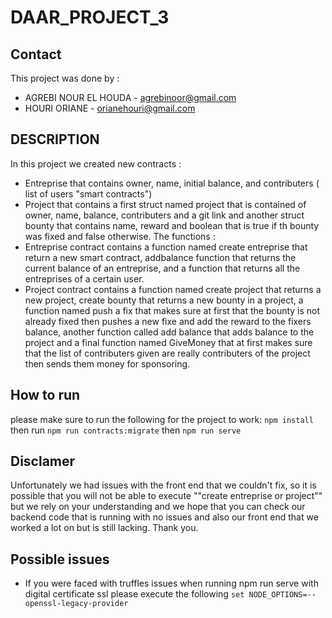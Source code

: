 # DAAR_PROJECT_3
<!--
*** This is PROJECT 3 DAAR 'Working with Solidity'
-->
## Contact
This project was done by :
* AGREBI NOUR EL HOUDA - agrebinoor@gmail.com
* HOURI ORIANE - orianehouri@gmail.com 
## DESCRIPTION
In this project we created new contracts :
* Entreprise that contains owner, name, initial balance, and contributers ( list of users "smart contracts")
* Project that contains a first struct named project that is contained of owner, name, balance, contributers and a git link and another struct bounty that contains name, reward and boolean that is true if th bounty was fixed and false otherwise.
The functions : 
* Entreprise contract contains a function named create entreprise that return a new smart contract, addbalance function that returns the current balance of an entreprise, and a function that returns all the entreprises of a certain user.
* Project contract contains a function named create project that returns a new project, create bounty that returns a new bounty in a project, a function named push a fix that makes sure at first that the bounty is not already fixed then pushes a new fixe and add the reward to the fixers balance, another function called add balance that adds balance to the project and a final function named GiveMoney that at first makes sure that the list of contributers given are really contributers of the project then sends them money for sponsoring.
## How to run
please make sure to run the following for the project to work:
   ```npm install```
then run 
   ```npm run contracts:migrate```
then 
   ```npm run serve```


## Disclamer
Unfortunately we had issues with the front end that we couldn't fix, so it is possible that you will not be able to execute ""create entreprise or project"" but we rely on your understanding and we hope that you can check our backend code that is running with no issues and also our front end that we worked a lot on but is still lacking.
Thank you.
## Possible issues
* If you were faced with truffles issues when running npm run serve with digital certificate ssl please execute the following 
```set NODE_OPTIONS=--openssl-legacy-provider```



